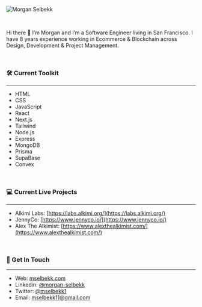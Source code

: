 ![Morgan Selbekk](https://res.cloudinary.com/dtjasyr7k/image/upload/v1706300545/Group_5_1_veru7i.png)

<br>

Hi there 👋 I’m Morgan and I’m a Software Engineer living in San Francisco. I have 8 years experience working in Ecommerce & Blockchain across Design, Development & Project Management.

<br>

### 🛠️ Current Toolkit
---

- HTML
- CSS
- JavaScript
- React
- Next.js
- Tailwind
- Node.js
- Express
- MongoDB
- Prisma
- SupaBase
- Convex

<br>

### 💻 Current Live Projects
---

- Alkimi Labs: [https://labs.alkimi.org/](https://labs.alkimi.org/)
- JennyCo: [https://www.jennyco.io/](https://www.jennyco.io/)
- Alex The Alkimist: [https://www.alexthealkimist.com/](https://www.alexthealkimist.com/)

<br>

### 👋  Get In Touch
---

- Web: [mselbekk.com](https://www.mselbekk.com/)
- Linkedin: [@morgan-selbekk](https://www.linkedin.com/in/morgan-selbekk/)
- Twitter: [@mselbekk1](https://twitter.com/mselbekk1)
- Email: [mselbekk11@gmail.com](mailto:mselbekk11@gmail.com)

<br>
<br>

<!--
**mselbekk11/mselbekk11** is a ✨ _special_ ✨ repository because its `README.md` (this file) appears on your GitHub profile.

Here are some ideas to get you started:

- 🔭 I’m currently working on ...
- 🌱 I’m currently learning ...
- 👯 I’m looking to collaborate on ...
- 🤔 I’m looking for help with ...
- 💬 Ask me about ...
- 📫 How to reach me: ...
- 😄 Pronouns: ...
- ⚡ Fun fact: ...
-->
